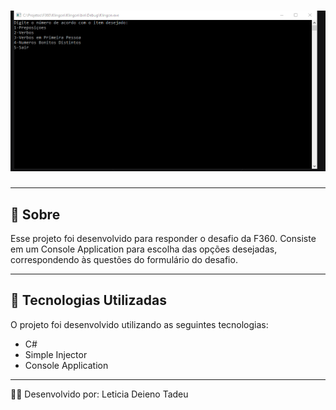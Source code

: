 <h1>
  <img src="./Klingon/Assets/desafio.gif"/>
</h1>

---

## 📝 Sobre 
Esse projeto foi desenvolvido para responder o desafio da F360. Consiste em um Console Application para escolha das opções desejadas, correspondendo às questões do formulário do desafio.

---

## 🚀 Tecnologias Utilizadas

O projeto foi desenvolvido utilizando as seguintes tecnologias: 
- C#
- Simple Injector
- Console Application

--- 
🙋‍♀️ Desenvolvido por: Leticia Deieno Tadeu
